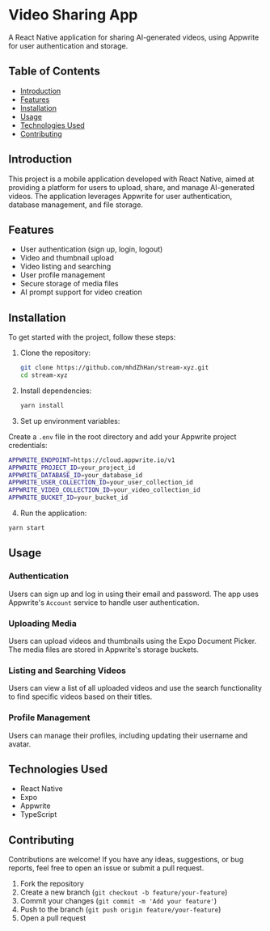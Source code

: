 # Video Sharing App

A React Native application for sharing AI-generated videos, using Appwrite for user authentication and storage.

## Table of Contents

- [Introduction](#introduction)
- [Features](#features)
- [Installation](#installation)
- [Usage](#usage)
- [Technologies Used](#technologies-used)
- [Contributing](#contributing)

## Introduction

This project is a mobile application developed with React Native, aimed at providing a platform for users to upload, share, and manage AI-generated videos. The application leverages Appwrite for user authentication, database management, and file storage.

## Features

- User authentication (sign up, login, logout)
- Video and thumbnail upload
- Video listing and searching
- User profile management
- Secure storage of media files
- AI prompt support for video creation

## Installation

To get started with the project, follow these steps:

1. Clone the repository:

   ```bash
   git clone https://github.com/mhdZhHan/stream-xyz.git
   cd stream-xyz
   ```
3. Install dependencies:

   ```bash
   yarn install
   ```
5. Set up environment variables:

Create a `.env` file in the root directory and add your Appwrite project credentials:

   ```bash
   APPWRITE_ENDPOINT=https://cloud.appwrite.io/v1
   APPWRITE_PROJECT_ID=your_project_id
   APPWRITE_DATABASE_ID=your_database_id
   APPWRITE_USER_COLLECTION_ID=your_user_collection_id
   APPWRITE_VIDEO_COLLECTION_ID=your_video_collection_id
   APPWRITE_BUCKET_ID=your_bucket_id
   ```
4. Run the application:
  ```bash
  yarn start
  ```
## Usage

### Authentication

Users can sign up and log in using their email and password. The app uses Appwrite's `Account` service to handle user authentication.

### Uploading Media

Users can upload videos and thumbnails using the Expo Document Picker. The media files are stored in Appwrite's storage buckets.

### Listing and Searching Videos

Users can view a list of all uploaded videos and use the search functionality to find specific videos based on their titles.

### Profile Management

Users can manage their profiles, including updating their username and avatar.

## Technologies Used

- React Native
- Expo
- Appwrite
- TypeScript

## Contributing

Contributions are welcome! If you have any ideas, suggestions, or bug reports, feel free to open an issue or submit a pull request.

1. Fork the repository
2. Create a new branch (`git checkout -b feature/your-feature`)
3. Commit your changes (`git commit -m 'Add your feature'`)
4. Push to the branch (`git push origin feature/your-feature`)
5. Open a pull request
